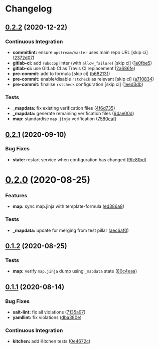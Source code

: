 # Changelog

## [0.2.2](https://github.com/saltstack-formulas/openntpd-formula/compare/v0.2.1...v0.2.2) (2020-12-22)


### Continuous Integration

* **commitlint:** ensure `upstream/master` uses main repo URL [skip ci] ([2372d07](https://github.com/saltstack-formulas/openntpd-formula/commit/2372d07ba34c8d0eeaf2f53dc056a77e768f64e3))
* **gitlab-ci:** add `rubocop` linter (with `allow_failure`) [skip ci] ([1e0fbe5](https://github.com/saltstack-formulas/openntpd-formula/commit/1e0fbe57992ba7325332621983132e7bee304acc))
* **gitlab-ci:** use GitLab CI as Travis CI replacement ([2a686fe](https://github.com/saltstack-formulas/openntpd-formula/commit/2a686fef9ab853731936cc09527766b2ac1455dc))
* **pre-commit:** add to formula [skip ci] ([b682131](https://github.com/saltstack-formulas/openntpd-formula/commit/b6821311395ed78c6f4106f52973e3d7c7e6e87a))
* **pre-commit:** enable/disable `rstcheck` as relevant [skip ci] ([a710834](https://github.com/saltstack-formulas/openntpd-formula/commit/a710834c01b24a938015320495c684d62b76e9d2))
* **pre-commit:** finalise `rstcheck` configuration [skip ci] ([1eed3db](https://github.com/saltstack-formulas/openntpd-formula/commit/1eed3db0f4b7902d7c29b99a0246f16703e4eea4))


### Tests

* **_mapdata:** fix existing verification files ([4f6d735](https://github.com/saltstack-formulas/openntpd-formula/commit/4f6d73509cd880379befe125d762eaf401756513))
* **_mapdata:** generate remaining verification files ([64ae00d](https://github.com/saltstack-formulas/openntpd-formula/commit/64ae00d2fa97788ff618438ca70977e77dc620b8))
* **map:** standardise `map.jinja` verification ([7580eaf](https://github.com/saltstack-formulas/openntpd-formula/commit/7580eaf0fba3bb57c524cf0b33dbbb1603e8e0d0))

## [0.2.1](https://github.com/saltstack-formulas/openntpd-formula/compare/v0.2.0...v0.2.1) (2020-09-10)


### Bug Fixes

* **state:** restart service when configuration has changed ([9fc8fbd](https://github.com/saltstack-formulas/openntpd-formula/commit/9fc8fbda597d4acb603997080643125725d8ef37))

# [0.2.0](https://github.com/saltstack-formulas/openntpd-formula/compare/v0.1.2...v0.2.0) (2020-08-25)


### Features

* **map:** sync map.jinja with template-formula ([ed386a8](https://github.com/saltstack-formulas/openntpd-formula/commit/ed386a83658feac22bdab86c5b5e802b29c30092))


### Tests

* **_mapdata:** update for merging from test pillar ([aec6af0](https://github.com/saltstack-formulas/openntpd-formula/commit/aec6af0054b9b8fffc81c780849d6704461f7dfa))

## [0.1.2](https://github.com/saltstack-formulas/openntpd-formula/compare/v0.1.1...v0.1.2) (2020-08-25)


### Tests

* **map:** verify `map.jinja` dump using `_mapdata` state ([80c4eaa](https://github.com/saltstack-formulas/openntpd-formula/commit/80c4eaa9b083be33790374cc24af5f759809e88b))

## [0.1.1](https://github.com/saltstack-formulas/openntpd-formula/compare/v0.1.0...v0.1.1) (2020-08-14)


### Bug Fixes

* **salt-lint:** fix all violations ([7135a97](https://github.com/saltstack-formulas/openntpd-formula/commit/7135a975d14674eb056e10401f1db461782a3060))
* **yamllint:** fix violations ([dba380e](https://github.com/saltstack-formulas/openntpd-formula/commit/dba380e7ceaa18a56078f656dbe8a619bb5964f9))


### Continuous Integration

* **kitchen:** add Kitchen tests ([0e4672c](https://github.com/saltstack-formulas/openntpd-formula/commit/0e4672cf7508847c5a6a20169a320d5d3393e729))
